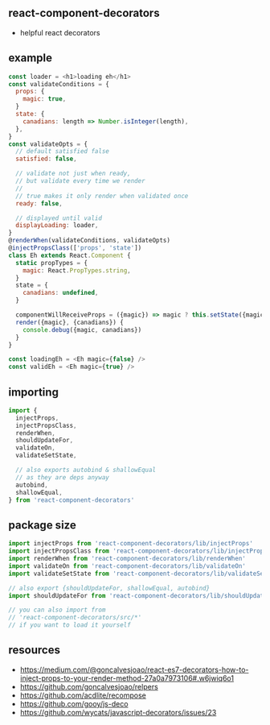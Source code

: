 ## react-component-decorators
- helpful react decorators


## example

```js
const loader = <h1>loading eh</h1>
const validateConditions = {
  props: {
    magic: true,
  }
  state: {
    canadians: length => Number.isInteger(length),
  },
}
const validateOpts = {
  // default satisfied false
  satisfied: false,

  // validate not just when ready,
  // but validate every time we render
  //
  // true makes it only render when validated once
  ready: false,

  // displayed until valid
  displayLoading: loader,
}
@renderWhen(validateConditions, validateOpts)
@injectPropsClass(['props', 'state'])
class Eh extends React.Component {
  static propTypes = {
    magic: React.PropTypes.string,
  }
  state = {
    canadians: undefined,
  }

  componentWillReceiveProps = ({magic}) => magic ? this.setState({magic}) : 0
  render({magic}, {canadians}) {
    console.debug({magic, canadians})
  }
}

const loadingEh = <Eh magic={false} />
const validEh = <Eh magic={true} />

```

## importing
```js
import {
  injectProps,
  injectPropsClass,
  renderWhen,
  shouldUpdateFor,
  validateOn,
  validateSetState,

  // also exports autobind & shallowEqual
  // as they are deps anyway
  autobind,
  shallowEqual,
} from 'react-component-decorators'
```


## package size
```js
import injectProps from 'react-component-decorators/lib/injectProps'
import injectPropsClass from 'react-component-decorators/lib/injectPropsClass'
import renderWhen from 'react-component-decorators/lib/renderWhen'
import validateOn from 'react-component-decorators/lib/validateOn'
import validateSetState from 'react-component-decorators/lib/validateSetState'

// also export {shouldUpdateFor, shallowEqual, autobind}
import shouldUpdateFor from 'react-component-decorators/lib/shouldUpdateFor'

// you can also import from
// 'react-component-decorators/src/*'
// if you want to load it yourself
```


## resources
- https://medium.com/@goncalvesjoao/react-es7-decorators-how-to-inject-props-to-your-render-method-27a0a7973106#.w6jwiq6o1
- https://github.com/goncalvesjoao/relpers
- https://github.com/acdlite/recompose
- https://github.com/gooy/js-deco
- https://github.com/wycats/javascript-decorators/issues/23
